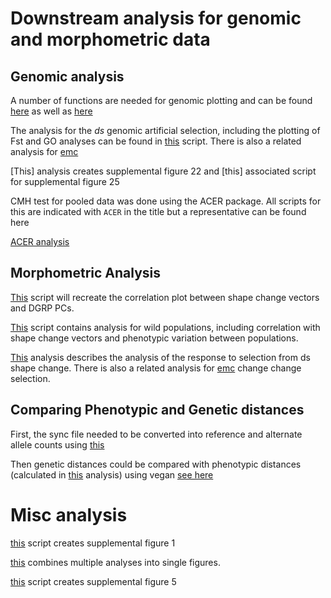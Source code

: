 # Downstream analysis for genomic and morphometric data 

## Genomic analysis 

A number of functions are needed for genomic plotting and can be found [here](./KP_genomescan_source.R) as well as [here](./fly_to_GO.delim)

The analysis for the *ds* genomic artificial selection, including the plotting of Fst and GO analyses can be found in [this](./ds_FINAL_artselgenome.R) script. There is also a related analysis for [emc](./emc_FINAL_artselgenome.R)

[This] analysis creates supplemental figure 22 and [this] associated script for supplemental figure 25

CMH test for pooled data was done using the ACER package. All scripts for this are indicated with `ACER` in the title but a representative can be found here

[ACER analysis](./ACER_ds.R)


## Morphometric Analysis 

[This](./DGRPfig.R) script will recreate the correlation plot between shape change vectors and DGRP PCs. 

[This](./WildPopulationShapeAnalysis.R) script contains analysis for wild populations, including correlation with shape change vectors and phenotypic variation between populations. 

[This](./dsreponsetosel.R) analysis describes the analysis of the response to selection from ds shape change. There is also a related analysis for [emc](./emc_responsetosel.R) change change selection. 


## Comparing Phenotypic and Genetic distances 

First, the sync file needed to be converted into reference and alternate allele counts using [this](./SyncToCounts.R)

Then genetic distances could be compared with phenotypic distances (calculated in [this](WildPopulationShapeAnalysis.R) analysis) using vegan [see here](./PCoA_distanceFig.R)


# Misc analysis 

[this](./MAFfig.R) script creates supplemental figure 1

[this](./paperFigures.R) combines multiple analyses into single figures. 

[this](projectionFigs.R) script creates supplemental figure 5 